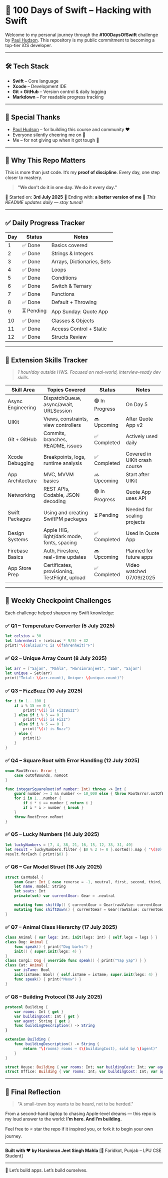 # 🚀 100 Days of Swift – Hacking with Swift

Welcome to my personal journey through the **#100DaysOfSwift** challenge by [Paul Hudson](https://www.hackingwithswift.com). This repository is my public commitment to becoming a top-tier iOS developer.

---

## 🛠 Tech Stack

* **Swift** – Core language
* **Xcode** – Development IDE
* **Git + GitHub** – Version control & daily logging
* **Markdown** – For readable progress tracking

---

## 🙏 Special Thanks

* [Paul Hudson](https://www.hackingwithswift.com) – for building this course and community ❤️
* Everyone silently cheering me on 🫶
* Me – for not giving up when it got tough 💪

---

## 📌 Why This Repo Matters

This is more than just code. It’s my **proof of discipline**.
Every day, one step closer to mastery.

> **"We don’t do it in one day. We do it every day."**

📆 Started on: **3rd July 2025**
🎯 Ending with: **a better version of me**
📍 *This README updates daily — stay tuned!*

---

## ✅ Daily Progress Tracker

| Day | Status    | Notes                      |
| --- | --------- | -------------------------- |
| 1   | ✅ Done    | Basics covered             |
| 2   | ✅ Done    | Strings & Integers         |
| 3   | ✅ Done    | Arrays, Dictionaries, Sets |
| 4   | ✅ Done    | Loops                      |
| 5   | ✅ Done    | Conditions                 |
| 6   | ✅ Done    | Switch & Ternary           |
| 7   | ✅ Done    | Functions                  |
| 8   | ✅ Done    | Default + Throwing         |
| 9   | ⏳ Pending | App Sunday: Quote App      |
| 10  | ✅ Done    | Classes & Objects          |
| 11  | ✅ Done    | Access Control + Static    |
| 12  | ✅ Done    | Structs Review             |

---

## 🧠 Extension Skills Tracker

> *1 hour/day outside HWS. Focused on real-world, interview-ready dev skills.*

| Skill Area        | Topics Covered                                 | Status         | Notes                         |
| ----------------- | ---------------------------------------------- | -------------- | ----------------------------- |
| Async Engineering | DispatchQueue, async/await, URLSession         | 🟢 In Progress | On Day 5                      |
| UIKit             | Views, constraints, view controllers           | 🔜 Upcoming    | After Quote App v2            |
| Git + GitHub      | Commits, branches, README, issues              | ✅ Completed    | Actively used daily           |
| Xcode Debugging   | Breakpoints, logs, runtime analysis            | ✅ Completed    | Covered in UIKit crash course |
| App Architecture  | MVC, MVVM basics                               | 🔜 Upcoming    | Start after UIKit             |
| Networking        | REST APIs, Codable, JSON decoding              | 🟢 In Progress | Quote App uses API            |
| Swift Packages    | Using and creating SwiftPM packages            | ⏳ Pending      | Needed for scaling projects   |
| Design Systems    | Apple HIG, light/dark mode, fonts, spacing     | ✅ Completed    | Used in Quote App             |
| Firebase Basics   | Auth, Firestore, real-time updates             | 🔜 Upcoming    | Planned for future apps       |
| App Store Prep    | Certificates, provisioning, TestFlight, upload | ✅ Completed    | Video watched 07/09/2025      |

---

## 🧪 Weekly Checkpoint Challenges

Each challenge helped sharpen my Swift knowledge:

### ✅ Q1 – Temperature Converter (5 July 2025)

```swift
let celsius = 30
let fahrenheit = (celsius * 9/5) + 32
print("\(celsius)°C is \(fahrenheit)°F")
```

### ✅ Q2 – Unique Array Count (8 July 2025)

```swift
let arr = ["Sajan", "Mahla", "Harsimranjeet", "Sam", "Sajan"]
let unique = Set(arr)
print("Total: \(arr.count), Unique: \(unique.count)")
```

### ✅ Q3 – FizzBuzz (10 July 2025)

```swift
for i in 1...100 {
    if i % 15 == 0 {
        print("\(i) is FizzBuzz")
    } else if i % 3 == 0 {
        print("\(i) is Fizz")
    } else if i % 5 == 0 {
        print("\(i) is Buzz")
    } else {
        print(i)
    }
}
```

### ✅ Q4 – Square Root with Error Handling (12 July 2025)

```swift
enum RootError: Error {
    case outOfBounds, noRoot
}

func integerSquareRoot(of number: Int) throws -> Int {
    guard number >= 1 && number <= 10_000 else { throw RootError.outOfBounds }
    for i in 1...number {
        if i * i == number { return i }
        if i * i > number { break }
    }
    throw RootError.noRoot
}
```

### ✅ Q5 – Lucky Numbers (14 July 2025)

```swift
let luckyNumbers = [7, 4, 38, 21, 16, 15, 12, 33, 31, 49]
let result = luckyNumbers.filter { $0 % 2 != 0 }.sorted().map { "\($0) is a lucky number" }
result.forEach { print($0) }
```

### ✅ Q6 – Car Model Struct (16 July 2025)

```swift
struct CarModel {
    enum Gear: Int { case reverse = -1, neutral, first, second, third, fourth, fifth, sixth }
    let name, model: String
    let seats: Int
    private(set) var currentGear: Gear = .neutral

    mutating func shiftUp() { currentGear = Gear(rawValue: currentGear.rawValue + 1) ?? currentGear }
    mutating func shiftDown() { currentGear = Gear(rawValue: currentGear.rawValue - 1) ?? currentGear }
}
```

### ✅ Q7 – Animal Class Hierarchy (17 July 2025)

```swift
class Animal { var legs: Int; init(legs: Int) { self.legs = legs } }
class Dog: Animal {
    func speak() { print("Dog barks") }
    init() { super.init(legs: 4) }
}
class Corgi: Dog { override func speak() { print("Yap yap") } }
class Cat: Animal {
    var isTame: Bool
    init(isTame: Bool) { self.isTame = isTame; super.init(legs: 4) }
    func speak() { print("Meow") }
}
```

### ✅ Q8 – Building Protocol (18 July 2025)

```swift
protocol Building {
    var rooms: Int { get }
    var buildingCost: Int { get }
    var agent: String { get }
    func buildingDescription() -> String
}

extension Building {
    func buildingDescription() -> String {
        return "\(rooms) rooms – $\(buildingCost), sold by \(agent)"
    }
}

struct House: Building { var rooms: Int; var buildingCost: Int; var agent: String }
struct Office: Building { var rooms: Int; var buildingCost: Int; var agent: String }
```

---

## 🧠 Final Reflection

> "A small-town boy wants to be heard, not to be herded."

From a second-hand laptop to chasing Apple-level dreams — this repo is my loud answer to the world: **I’m here. And I’m building.**

Feel free to ⭐ star the repo if it inspired you, or fork it to begin your own journey.

---

**Built with ❤️ by Harsimran Jeet Singh Mahla**
\[📍 Faridkot, Punjab – LPU CSE Student]

---

🍏 Let’s build apps. Let’s build ourselves.

